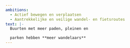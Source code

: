 ```yaml
---
ambitions: 
  - Actief bewegen en verplaatsen
  - Aantrekkelijke en veilige wandel- en fietsroutes
text: |-
  Buurten met meer paden, pleinen en

  parken hebben **meer wandelaars**
---
```

